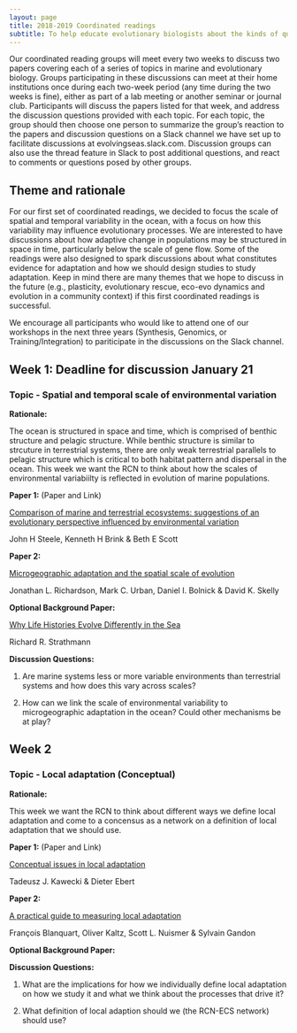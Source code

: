 ```yaml
---
layout: page
title: 2018-2019 Coordinated readings
subtitle: To help educate evolutionary biologists about the kinds of questions that marine scientists care about and to help educate marine scientists about the kinds of questions that evolutionary biologists care about, we have developed a recommended reading list of classic papers in both fields.
---
```


Our coordinated reading groups will meet every two weeks to discuss two papers covering each of a series of topics in marine and evolutionary biology.  Groups participating in these discussions can meet at their home institutions once during each two-week period (any time during the two weeks is fine), either as part of a lab meeting or another seminar or journal club.  Participants will discuss the papers listed for that week, and address the discussion questions provided with each topic.  For each topic, the group should then choose one person to summarize the group’s reaction to the papers and discussion questions on a Slack channel we have set up to facilitate discussions at evolvingseas.slack.com. Discussion groups can also use the thread feature in Slack to post additional questions, and react to comments or questions posed by other groups.

## Theme and rationale
For our first set of coordinated readings, we decided to focus the scale of spatial and temporal variability in the ocean, with a focus on how this variability may influence evolutionary processes. We are interested to have discussions about how adaptive change in populations may be structured in space in time, particularly below the scale of gene flow. Some of the readings were also designed to spark discussions about what constitutes evidence for adaptation and how we should design studies to study adaptation. Keep in mind there are many themes that we hope to discuss in the future (e.g., plasticity, evolutionary rescue, eco-evo dynamics and evolution in a community context) if this first coordinated readings is successful.

We encourage all participants who would like to attend one of our workshops in the next three years (Synthesis, Genomics, or Training/Integration) to pariticipate in the discussions on the Slack channel.

## Week 1: Deadline for discussion January 21

### Topic - Spatial and temporal scale of environmental variation

**Rationale:**

The ocean is structured in space and time, which is comprised of benthic structure and pelagic structure. While benthic structure is similar to strcuture in terrestrial systems, there are only weak terrestrial parallels to pelagic structure which is critical to both habitat pattern and dispersal in the ocean. This week we want the RCN to think about how the scales of environmental variabiilty is reflected in evolution of marine populations.

**Paper 1:**  (Paper and Link)

[Comparison of marine and terrestrial ecosystems: suggestions of an evolutionary perspective influenced by environmental variation](https://academic.oup.com/icesjms/advance-article/doi/10.1093/icesjms/fsy149/5161207)

John H Steele, Kenneth H Brink & Beth E Scott

**Paper 2:** 

[Microgeographic adaptation and the spatial scale of evolution](https://www.sciencedirect.com/science/article/pii/S0169534714000159)

Jonathan L. Richardson, Mark C. Urban, Daniel I. Bolnick & David K. Skelly

**Optional Background Paper:**

[Why Life Histories Evolve Differently in the Sea](https://academic.oup.com/icb/article/30/1/197/133967)

Richard R. Strathmann

**Discussion Questions:**

1. Are marine systems less or more variable environments than terrestrial systems and how does this vary across scales? 

2. How can we link the scale of environmental variability to microgeographic adaptation in the ocean? Could other mechanisms be at play?

## Week 2

### Topic - Local adaptation (Conceptual)

**Rationale:**

This week we want the RCN to think about different ways we define local adaptation and come to a concensus as a network on a definition of local adaptation that we should use.

**Paper 1:**  (Paper and Link)

[Conceptual issues in local adaptation](https://onlinelibrary.wiley.com/doi/full/10.1111/j.1461-0248.2004.00684.x)

Tadeusz J. Kawecki & Dieter Ebert

**Paper 2:** 

[A practical guide to measuring local adaptation](https://onlinelibrary.wiley.com/doi/full/10.1111/ele.12150)

François Blanquart, Oliver Kaltz, Scott L. Nuismer & Sylvain Gandon

**Optional Background Paper:**

**Discussion Questions:**

1. What are the implications for how we individually define local adaptation on how we study it and what we think about the processes that drive it?

2. What definition of local adaption should we (the RCN-ECS network) should use?

